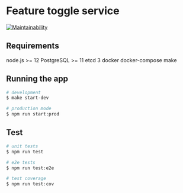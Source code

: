 # Feature toggle service

[![Maintainability](https://api.codeclimate.com/v1/badges/aacbe0c4d537ba4f5298/maintainability)](https://codeclimate.com/github/aleksandryackovlev/featurist/maintainability)
## Requirements
node.js >= 12
PostgreSQL >= 11
etcd 3
docker
docker-compose
make

## Running the app

```bash
# development
$ make start-dev

# production mode
$ npm run start:prod
```

## Test

```bash
# unit tests
$ npm run test

# e2e tests
$ npm run test:e2e

# test coverage
$ npm run test:cov
```
